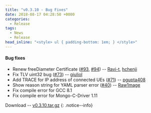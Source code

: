 ```yaml
---
title: "v0.3.10 - Bug Fixes"
date: 2018-08-17 04:28:50 +0000
categories:
  - Release
tags:
  - News
  - Release
head_inline: "<style> ul { padding-bottom: 1em; } </style>"
---
```


#### Bug fixes
  - Renew freeDiameter Certificate ([#93](https://github.com/open5gs/open5gs/issues/93), [#94](https://github.com/open5gs/open5gs/issues/94)) -- [Ravi-t](https://github.com/Ravi-t), [hchenji](https://github.com/hchenji)
  - Fix TLV uint32 bug ([#73](https://github.com/open5gs/open5gs/pull/73)) -- [giuliol](https://github.com/giuliol)
  - Add TRACE for IP address of connected UEs ([#71](https://github.com/open5gs/open5gs/issues/71)) -- [pgupta408](https://github.com/Ravi-t)
  - Show reason string for YAML parser error ([#40](https://github.com/open5gs/open5gs/issues/40)) -- [Raw1mage](https://github.com/Raw1mage)
  - Fix compile error for GCC 8.1
  - Fix compile error for Mongo-C-Driver 1.11

Download -- [v0.3.10.tar.gz](https://github.com/open5gs/open5gs/archive/v0.3.10.tar.gz)
{: .notice--info}
